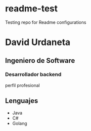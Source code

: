 # readme-test
Testing repo for Readme configurations

# David Urdaneta
## Ingeniero de Software
### Desarrollador backend
perfil profesional

## Lenguajes
- Java
- C#
- Golang
